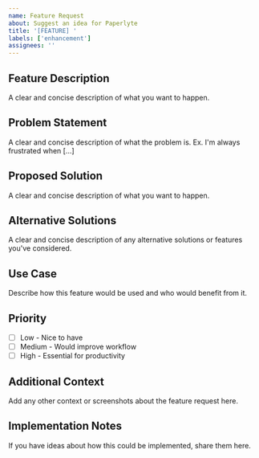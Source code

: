 ```yaml
---
name: Feature Request
about: Suggest an idea for Paperlyte
title: '[FEATURE] '
labels: ['enhancement']
assignees: ''
---
```


## Feature Description

A clear and concise description of what you want to happen.

## Problem Statement

A clear and concise description of what the problem is. Ex. I'm always frustrated when [...]

## Proposed Solution

A clear and concise description of what you want to happen.

## Alternative Solutions

A clear and concise description of any alternative solutions or features you've considered.

## Use Case

Describe how this feature would be used and who would benefit from it.

## Priority

- [ ] Low - Nice to have
- [ ] Medium - Would improve workflow
- [ ] High - Essential for productivity

## Additional Context

Add any other context or screenshots about the feature request here.

## Implementation Notes

If you have ideas about how this could be implemented, share them here.
